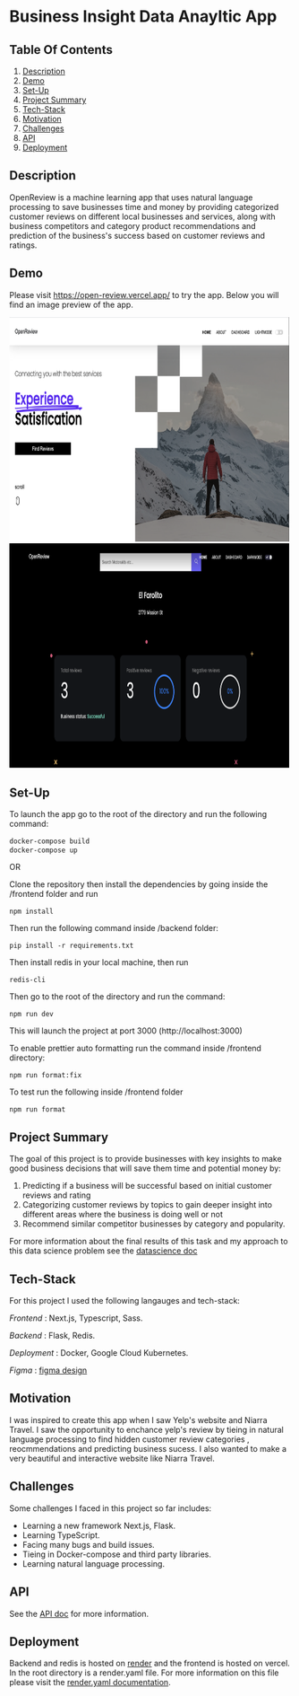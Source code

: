 # Business Insight Data Anayltic App

## Table Of Contents

1. [Description](https://github.com/Simplyalex99/OpenReview/tree/feat#description)
2. [Demo](https://github.com/Simplyalex99/OpenReview/tree/feat#demo)
3. [Set-Up](https://github.com/Simplyalex99/OpenReview/tree/feat#set-up)
4. [Project Summary](https://github.com/Simplyalex99/OpenReview/tree/feat#project-summary)
5. [Tech-Stack](https://github.com/Simplyalex99/OpenReview/tree/feat#tech-stack)
6. [Motivation](https://github.com/Simplyalex99/OpenReview/tree/feat#motivation)
7. [Challenges](https://github.com/Simplyalex99/OpenReview/tree/feat#challenges)
8. [API](https://github.com/Simplyalex99/OpenReview/tree/feat#api)
9. [Deployment](https://github.com/Simplyalex99/OpenReview/tree/feat#deployment)

## Description

OpenReview is a machine learning app that uses natural language processing to save businesses time and money by providing categorized customer reviews on different local businesses and services, along with business competitors and category product recommendations and prediction of the business's success based on customer reviews and ratings.

## Demo

Please visit https://open-review.vercel.app/ to try the app. Below you will find an image preview of the app.


<img src="https://github.com/Simplyalex99/OpenReview/blob/feat/docs/README_images/app/homepage.png " width="500" height="400" />


<img src="https://github.com/Simplyalex99/OpenReview/blob/feat/docs/README_images/app/dashboard.png " width="500" height="400" />


## Set-Up


To launch the app go to the root of the directory and run the following command:

```
docker-compose build
docker-compose up
```

OR

Clone the repository then install the dependencies by going inside the /frontend folder and run

```
npm install
```

Then run the following command inside /backend folder:

```
pip install -r requirements.txt
```

Then install redis in your local machine, then run

```
redis-cli
```


Then go to the root of the directory and run the command:

```
npm run dev
```

This will launch the project at port 3000 (http://localhost:3000)

To enable prettier auto formatting run the command inside /frontend directory:

```
npm run format:fix
```

To test run the following inside /frontend folder

```
npm run format
```

## Project Summary

The goal of this project is to provide businesses with key insights to make good business decisions that will save them time and potential money by:

1. Predicting if a business will be successful based on initial customer reviews and rating
2. Categorizing customer reviews by topics to gain deeper insight into different areas where the business is doing well or not
3. Recommend similar competitor businesses by category and popularity.

For more information about the final results of this task and my approach to this data science problem
see the [datascience doc](https://github.com/Simplyalex99/OpenReview/blob/feat/docs/DataScience.md)


## Tech-Stack

For this project I used the following langauges and tech-stack:

_Frontend_ : Next.js, Typescript, Sass.

_Backend_ : Flask, Redis.

_Deployment_ : Docker, Google Cloud Kubernetes.

_Figma_ : [figma design](https://www.figma.com/file/Xza7TZVW0vgrO8imo9QKbD/OpenReview?type=design&node-id=0%3A1&t=oUCpQutoFKnzfrUt-1)


## Motivation

I was inspired to create this app when I saw Yelp's website and Niarra Travel. I saw the opportunity to enchance yelp's review by tieing in natural language processing to find hidden customer review categories , reocmmendations and predicting business sucess. I also wanted to make a very beautiful and interactive website like Niarra Travel.

## Challenges

Some challenges I faced in this project so far includes:

- Learning a new framework Next.js, Flask.
- Learning TypeScript.
- Facing many bugs and build issues.
- Tieing in Docker-compose and third party libraries.
- Learning natural language processing.

## API

See the  [API doc](https://github.com/Simplyalex99/OpenReview/blob/feat/docs/API.md) for more information.


## Deployment

Backend and redis is hosted on [render](https://render.com/) and the frontend is hosted on vercel. In the root 
directory is a render.yaml file. For more information on this file please visit the [render.yaml documentation](https://render.com/docs/blueprint-spec).